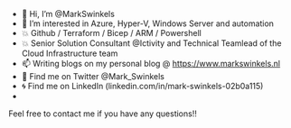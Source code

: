 - 👋 Hi, I’m @MarkSwinkels
- 💙 I’m interested in Azure, Hyper-V, Windows Server and automation
- 💥 Github / Terraform / Bicep / ARM / Powershell
- 💥 Senior Solution Consultant @Ictivity and Technical Teamlead of the Cloud Infrastructure team
- 📫 Writing blogs on my personal blog @ https://www.markswinkels.nl
- 👀 Find me on Twitter @Mark_Swinkels
- 🌀 Find me on LinkedIn (linkedin.com/in/mark-swinkels-02b0a115)
- 
Feel free to contact me if you have any questions!!

<!---
MarkSwinkels/MarkSwinkels is a ✨ special ✨ repository because its `README.md` (this file) appears on your GitHub profile.
You can click the Preview link to take a look at your changes.
--->
